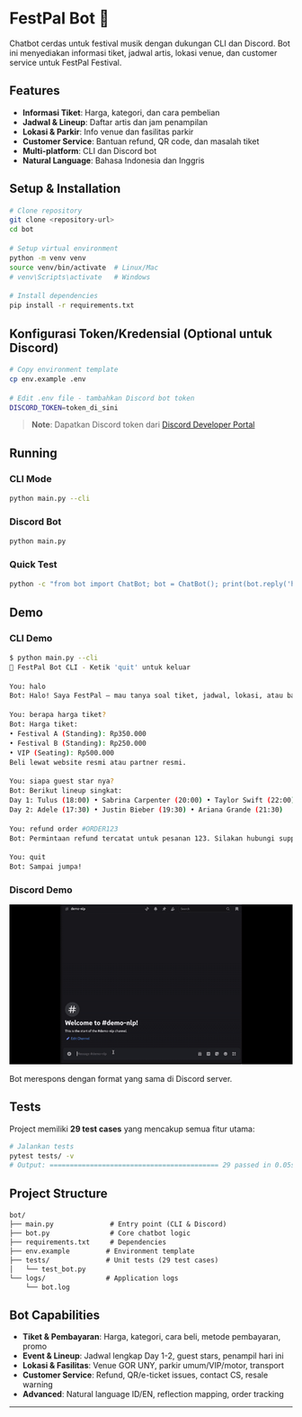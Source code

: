 # FestPal Bot 🎵

Chatbot cerdas untuk festival musik dengan dukungan CLI dan Discord. Bot ini menyediakan informasi tiket, jadwal artis, lokasi venue, dan customer service untuk FestPal Festival.

## Features

- **Informasi Tiket**: Harga, kategori, dan cara pembelian
- **Jadwal & Lineup**: Daftar artis dan jam penampilan
- **Lokasi & Parkir**: Info venue dan fasilitas parkir
- **Customer Service**: Bantuan refund, QR code, dan masalah tiket
- **Multi-platform**: CLI dan Discord bot
- **Natural Language**: Bahasa Indonesia dan Inggris

## Setup & Installation

```bash
# Clone repository
git clone <repository-url>
cd bot

# Setup virtual environment
python -m venv venv
source venv/bin/activate  # Linux/Mac
# venv\Scripts\activate   # Windows

# Install dependencies
pip install -r requirements.txt
```

## Konfigurasi Token/Kredensial (Optional untuk Discord)

```bash
# Copy environment template
cp env.example .env

# Edit .env file - tambahkan Discord bot token
DISCORD_TOKEN=token_di_sini
```

> **Note**: Dapatkan Discord token dari [Discord Developer Portal](https://discord.com/developers/applications)

## Running

### CLI Mode

```bash
python main.py --cli
```

### Discord Bot

```bash
python main.py
```

### Quick Test

```bash
python -c "from bot import ChatBot; bot = ChatBot(); print(bot.reply('halo'))"
```

## Demo

### CLI Demo

```bash
$ python main.py --cli
🎵 FestPal Bot CLI - Ketik 'quit' untuk keluar

You: halo
Bot: Halo! Saya FestPal — mau tanya soal tiket, jadwal, lokasi, atau bantuan CS?

You: berapa harga tiket?
Bot: Harga tiket:
• Festival A (Standing): Rp350.000
• Festival B (Standing): Rp250.000
• VIP (Seating): Rp500.000
Beli lewat website resmi atau partner resmi.

You: siapa guest star nya?
Bot: Berikut lineup singkat:
Day 1: Tulus (18:00) • Sabrina Carpenter (20:00) • Taylor Swift (22:00)
Day 2: Adele (17:30) • Justin Bieber (19:30) • Ariana Grande (21:30)

You: refund order #ORDER123
Bot: Permintaan refund tercatat untuk pesanan 123. Silakan hubungi support resmi dan sertakan bukti pembayaran serta nomor pesanan tersebut.

You: quit
Bot: Sampai jumpa!
```

### Discord Demo

![Discord Bot Demo](demo/nlp_demo.gif)

Bot merespons dengan format yang sama di Discord server.

## Tests

Project memiliki **29 test cases** yang mencakup semua fitur utama:

```bash
# Jalankan tests
pytest tests/ -v
# Output: ========================================== 29 passed in 0.05s ==========================================
```

## Project Structure

```
bot/
├── main.py              # Entry point (CLI & Discord)
├── bot.py               # Core chatbot logic
├── requirements.txt     # Dependencies
├── env.example         # Environment template
├── tests/              # Unit tests (29 test cases)
│   └── test_bot.py
└── logs/               # Application logs
    └── bot.log
```

## Bot Capabilities

- **Tiket & Pembayaran**: Harga, kategori, cara beli, metode pembayaran, promo
- **Event & Lineup**: Jadwal lengkap Day 1-2, guest stars, penampil hari ini
- **Lokasi & Fasilitas**: Venue GOR UNY, parkir umum/VIP/motor, transport
- **Customer Service**: Refund, QR/e-ticket issues, contact CS, resale warning
- **Advanced**: Natural language ID/EN, reflection mapping, order tracking

---
